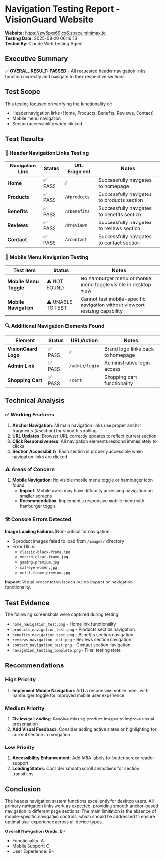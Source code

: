 # Navigation Testing Report - VisionGuard Website

**Website:** https://zw5pxa69icx6.space.minimax.io  
**Testing Date:** 2025-08-20 06:16:13  
**Tested By:** Claude Web Testing Agent

## Executive Summary

✅ **OVERALL RESULT: PASSED** - All requested header navigation links function correctly and navigate to their respective sections.

## Test Scope

This testing focused on verifying the functionality of:
- Header navigation links (Home, Products, Benefits, Reviews, Contact)
- Mobile menu navigation
- Section accessibility when clicked

## Test Results

### 🎯 Header Navigation Links Testing

| Navigation Link | Status | URL Fragment | Notes |
|----------------|---------|-------------|-------|
| **Home** | ✅ PASS | `/` | Successfully navigates to homepage |
| **Products** | ✅ PASS | `/#products` | Successfully navigates to products section |
| **Benefits** | ✅ PASS | `/#benefits` | Successfully navigates to benefits section |
| **Reviews** | ✅ PASS | `/#reviews` | Successfully navigates to reviews section |
| **Contact** | ✅ PASS | `/#contact` | Successfully navigates to contact section |

### 📱 Mobile Menu Navigation Testing

| Test Item | Status | Notes |
|-----------|---------|-------|
| **Mobile Menu Toggle** | ⚠️ NOT FOUND | No hamburger menu or mobile menu toggle visible in desktop view |
| **Mobile Navigation** | ⚠️ UNABLE TO TEST | Cannot test mobile-specific navigation without viewport resizing capability |

### 🔍 Additional Navigation Elements Found

| Element | Status | URL/Action | Notes |
|---------|---------|------------|-------|
| **VisionGuard Logo** | ✅ PASS | `/` | Brand logo links back to homepage |
| **Admin Link** | ✅ PASS | `/admin/login` | Administrative login access |
| **Shopping Cart** | ✅ PASS | `/cart` | Shopping cart functionality |

## Technical Analysis

### ✅ Working Features

1. **Anchor Navigation**: All main navigation links use proper anchor fragments (#section) for smooth scrolling
2. **URL Updates**: Browser URL correctly updates to reflect current section
3. **Click Responsiveness**: All navigation elements respond immediately to clicks
4. **Section Accessibility**: Each section is properly accessible when navigation links are clicked

### ⚠️ Areas of Concern

1. **Mobile Navigation**: No visible mobile menu toggle or hamburger icon found
   - **Impact**: Mobile users may have difficulty accessing navigation on smaller screens
   - **Recommendation**: Implement a responsive mobile menu with hamburger toggle

### 🛠️ Console Errors Detected

**Image Loading Failures** (Non-critical for navigation):
- 5 product images failed to load from `/images/` directory
- Error URLs:
  - `classic-black-frame.jpg`
  - `modern-clear-frame.jpg`
  - `gaming-premium.jpg`
  - `cat-eye-women.jpg`
  - `metal-frame-premium.jpg`

**Impact**: Visual presentation issues but no impact on navigation functionality.

## Test Evidence

The following screenshots were captured during testing:
- `home_navigation_test.png` - Home link functionality
- `products_navigation_test.png` - Products section navigation
- `benefits_navigation_test.png` - Benefits section navigation
- `reviews_navigation_test.png` - Reviews section navigation
- `contact_navigation_test.png` - Contact section navigation
- `navigation_testing_complete.png` - Final testing state

## Recommendations

### High Priority
1. **Implement Mobile Navigation**: Add a responsive mobile menu with hamburger toggle for improved mobile user experience

### Medium Priority
1. **Fix Image Loading**: Resolve missing product images to improve visual presentation
2. **Add Visual Feedback**: Consider adding active states or highlighting for current section in navigation

### Low Priority
1. **Accessibility Enhancement**: Add ARIA labels for better screen reader support
2. **Loading States**: Consider smooth scroll animations for section transitions

## Conclusion

The header navigation system functions excellently for desktop users. All primary navigation links work as expected, providing smooth anchor-based navigation to different page sections. The main limitation is the absence of mobile-specific navigation controls, which should be addressed to ensure optimal user experience across all device types.

**Overall Navigation Grade: B+**
- Functionality: A
- Mobile Support: C
- User Experience: B+